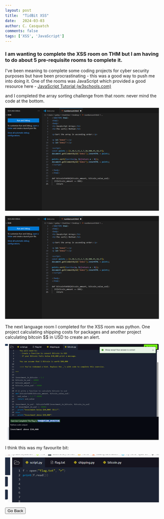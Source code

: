 ```yaml
---
layout: post
title:  "TidBit XSS"
date:   2024-03-03
author: C. Casquatch
comments: false
tags: ['XSS', 'JavaScript']
---
```


### I am wanting to complete the XSS room on THM but I am having to do about 5 pre-requisite rooms to complete it. 

I've been meaning to complete some coding projects for cyber security purposes but have been procrastinating - this was a good way to push me into doing it. One of the rooms was JavaScript which provided a good resource here - [JavaScript Tutorial (w3schools.com)](https://www.w3schools.com/js/default.asp)

and I completed the array sorting challenge from that room:
never mind the code at the bottom.

![Photo1](https://github.com/CyberCasquatch/cybercasquatch.github.io/blob/main/assets/images/xss/Picture1.png)

![Photo1](https://github.com/CyberCasquatch/cybercasquatch.github.io/blob/a877c559e57ef00eebd04eae0d7972a65fdb5c38/assets/images/xss/Picture1.png)

The next language room I completed for the XSS room was python. 
One project calculating shipping costs for packages and another project calculating bitcoin $$ in USD to create an alert. 

![Photo2](https://github.com/CyberCasquatch/cybercasquatch.github.io/blob/main/assets/images/xss/Picture2.png)

I think this was my favourite bit:

![Photo3](https://github.com/CyberCasquatch/cybercasquatch.github.io/blob/main/assets/images/xss/Picture3.png)


<button onclick="history.back()">Go Back</button>
